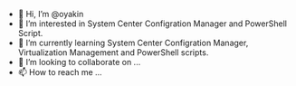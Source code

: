 - 👋 Hi, I’m @oyakin
- 👀 I’m interested in System Center Configration Manager and PowerShell Script.
- 🌱 I’m currently learning System Center Configration Manager, Virtualization Management and PowerShell scripts.
- 💞️ I’m looking to collaborate on ...
- 📫 How to reach me ...

<!---
oyakin/oyakin is a ✨ special ✨ repository because its `README.md` (this file) appears on your GitHub profile.
You can click the Preview link to take a look at your changes.
--->
